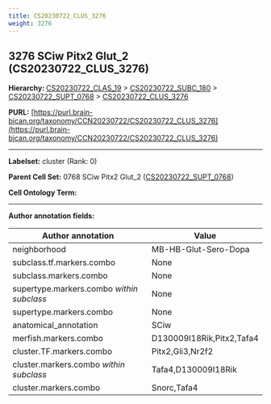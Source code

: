 ```yaml
---
title: CS20230722_CLUS_3276
weight: 3276
---
```

## 3276 SCiw Pitx2 Glut_2 (CS20230722_CLUS_3276)
<b>Hierarchy: </b>
[CS20230722_CLAS_19](../CS20230722_CLAS_19) >
[CS20230722_SUBC_180](../CS20230722_SUBC_180) >
[CS20230722_SUPT_0768](../CS20230722_SUPT_0768) >
[CS20230722_CLUS_3276](../CS20230722_CLUS_3276)

**PURL:** [https://purl.brain-bican.org/taxonomy/CCN20230722/CS20230722_CLUS_3276](https://purl.brain-bican.org/taxonomy/CCN20230722/CS20230722_CLUS_3276)

---


**Labelset:** cluster (Rank: 0)

**Parent Cell Set:** 0768 SCiw Pitx2 Glut_2 ([CS20230722_SUPT_0768](../CS20230722_SUPT_0768))



**Cell Ontology Term:** 

[MARKER GENES.]: #


---

[TRANSFERRED ANNOTATIONS.]: #


[AUTHOR ANNOTATION FIELDS.]: #


**Author annotation fields:**

| Author annotation | Value |
|-------------------|-------|
|neighborhood|MB-HB-Glut-Sero-Dopa|
|subclass.tf.markers.combo|None|
|subclass.markers.combo|None|
|supertype.markers.combo _within subclass_|None|
|supertype.markers.combo|None|
|anatomical_annotation|SCiw|
|merfish.markers.combo|D130009I18Rik,Pitx2,Tafa4|
|cluster.TF.markers.combo|Pitx2,Gli3,Nr2f2|
|cluster.markers.combo _within subclass_|Tafa4,D130009I18Rik|
|cluster.markers.combo|Snorc,Tafa4|
